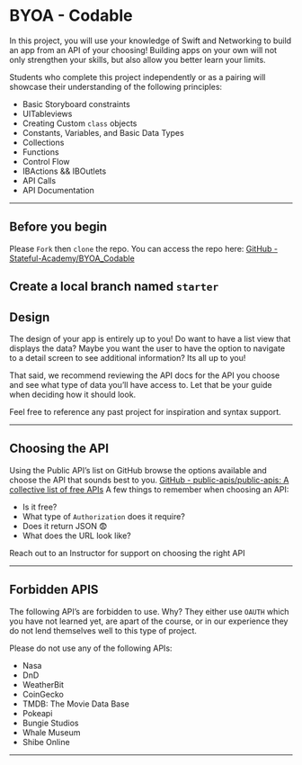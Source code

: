 # BYOA - Codable
In this project, you will use your knowledge of Swift and Networking to build an app from an API of your choosing! Building apps on your own will not only strengthen your skills, but also allow you better learn your limits.

Students who complete this project independently or as a pairing will showcase their understanding of the following principles:

* Basic Storyboard constraints
* UITableviews
* Creating Custom `class` objects
* Constants, Variables, and Basic Data Types
* Collections
* Functions
* Control Flow
* IBActions && IBOutlets
* API Calls
* API Documentation
---

##  Before you begin
Please `Fork` then `clone` the repo. You can access the repo here:
[GitHub - Stateful-Academy/BYOA_Codable](https://github.com/Stateful-Academy/BYOA_Codable)

Create a local branch named `starter` 
---

## Design
The design of your app is entirely up to you! Do want to have a list view that displays the data? Maybe you want the user to have the option to navigate to a detail screen to see additional information? Its all up to you!

That said, we recommend reviewing the API docs for the API you choose and see what type of data you’ll have access to. Let that be your guide when deciding how it should look.

Feel free to reference any past project for inspiration and syntax support.

___

## Choosing the API
Using the Public API’s list on GitHub browse the options available and choose the API that sounds best to you.
[GitHub - public-apis/public-apis: A collective list of free APIs](https://github.com/public-apis/public-apis)
A few things to remember when choosing an API:
* Is it free?
* What type of `Authorization` does it require?
* Does it return JSON 😨
* What does the URL look like?

Reach out to an Instructor for support on choosing the right API

___

## Forbidden APIS
The following API’s are forbidden to use. Why? They either use `OAUTH` which you have not learned yet, are apart of the course, or in our experience they do not lend themselves well to this type of project.

Please do not use any of the following APIs:
* Nasa
* DnD
* WeatherBit
* CoinGecko
* TMDB: The Movie Data Base
* Pokeapi
* Bungie Studios
* Whale Museum
* Shibe Online

___
